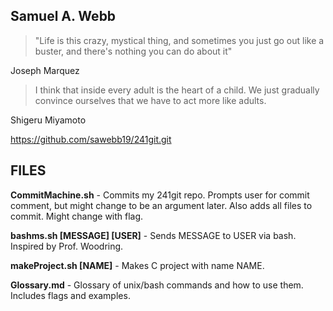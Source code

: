 ## Samuel A. Webb

> "Life is this crazy, mystical thing, and sometimes you just go out like a buster, and there's
> nothing you can do about it"

Joseph Marquez

> I think that inside every adult is the heart of a child. We just gradually convince ourselves 
> that we have to act more like adults.

Shigeru Miyamoto

https://github.com/sawebb19/241git.git

## FILES

**CommitMachine.sh** - Commits my 241git repo. Prompts user for commit comment, but might change to be an argument later. Also adds all files to commit. Might change with flag.

**bashms.sh [MESSAGE] [USER]** - Sends MESSAGE to USER via bash. Inspired by Prof. Woodring.

**makeProject.sh [NAME]** - Makes C project with name NAME.

**Glossary.md** - Glossary of unix/bash commands and how to use them. Includes flags and examples.
